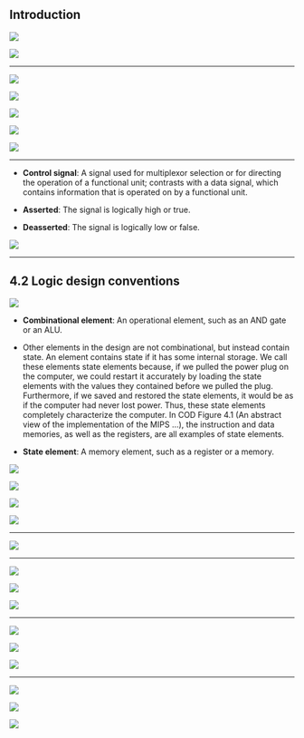 ##  Introduction

![](img/2020-11-15-18-26-17.png)

![](img/2020-11-15-18-28-37.png)

---

![](img/2020-11-15-18-30-27.png)

![](img/2020-11-15-19-08-12.png)

![](img/2020-11-15-18-29-27.png)

![](img/2020-11-15-19-12-29.png)

![](img/2020-11-15-19-09-39.png)

---


- **Control signal**: A signal used for multiplexor selection or for directing the operation of a functional unit; 
  contrasts with a data signal, which contains information that is operated on by a functional unit.

- **Asserted**: The signal is logically high or true.
- **Deasserted**: The signal is logically low or false.

![](img/2020-11-15-19-15-05.png)

---

## 4.2 Logic design conventions

![](img/2020-11-15-19-17-36.png)

- **Combinational element**: An operational element, such as an AND gate or an ALU.

- Other elements in the design are not combinational, but instead contain state. An element contains state if it has 
  some internal storage. We call these elements state elements because, if we pulled the power plug on the computer, we 
  could restart it accurately by loading the state elements with the values they contained before we pulled the plug. 
  Furthermore, if we saved and restored the state elements, it would be as if the computer had never lost power. Thus, 
  these state elements completely characterize the computer. In COD Figure 4.1 (An abstract view of the implementation 
  of the MIPS …), the instruction and data memories, as well as the registers, are all examples of state elements.


- **State element**: A memory element, such as a register or a memory.

![](img/2020-11-16-09-09-17.png)

![](img/2020-11-16-09-10-25.png)

![](img/2020-11-16-09-11-07.png)

![](img/2020-11-16-09-11-32.png)

---

![](img/2020-11-16-09-23-45.png)

---

![](img/2020-11-16-09-32-25.png)

![](img/2020-11-16-09-32-53.png)

![](img/2020-11-16-09-33-11.png)

---

![](img/2020-11-16-09-33-31.png)

![](img/2020-11-16-09-34-01.png)

![](img/2020-11-16-09-34-26.png)

---

![](img/2020-11-16-09-43-37.png)

![](img/2020-11-16-09-45-21.png)

![](img/2020-11-16-09-48-08.png)



